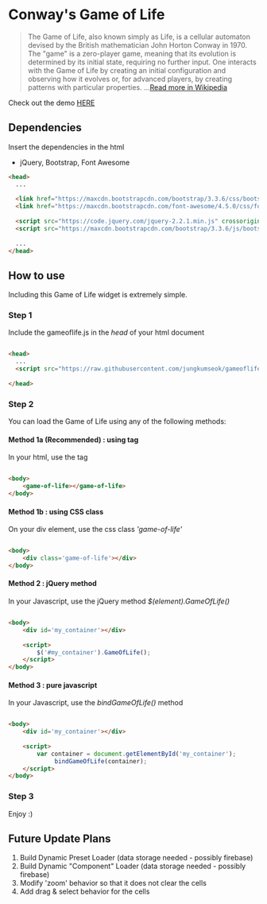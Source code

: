# Conway's Game of Life

> The Game of Life, also known simply as Life, is a cellular automaton devised by the British mathematician John Horton Conway in 1970.
> The "game" is a zero-player game, meaning that its evolution is determined by its initial state, requiring no further input.
> One interacts with the Game of Life by creating an initial configuration and observing how it evolves or, for advanced players, by creating patterns with particular properties.
> ...[Read more in Wikipedia](https://en.wikipedia.org/wiki/Conway%27s_Game_of_Life)

Check out the demo [HERE](http://jungkumseok.github.io/gameoflife)

## Dependencies

Insert the dependencies in the html

* jQuery, Bootstrap, Font Awesome

```html
<head>
  ...
  
  <link href="https://maxcdn.bootstrapcdn.com/bootstrap/3.3.6/css/bootstrap.min.css" rel="stylesheet" crossorigin="anonymous">
  <link href="https://maxcdn.bootstrapcdn.com/font-awesome/4.5.0/css/font-awesome.min.css" rel="stylesheet" crossorigin="anonymous">
  
  <script src="https://code.jquery.com/jquery-2.2.1.min.js" crossorigin="anonymous"></script>
  <script src="https://maxcdn.bootstrapcdn.com/bootstrap/3.3.6/js/bootstrap.min.js" crossorigin="anonymous"></script>
  
  ...
</head>
```


## How to use

Including this Game of Life widget is extremely simple.

### Step 1

Include the gameoflife.js in the *head* of your html document

```html

<head>
  ...
  <script src="https://raw.githubusercontent.com/jungkumseok/gameoflife/master/gameoflife/src/conwaygameoflife.js"></script>
  
</head>

```

### Step 2

You can load the Game of Life using any of the following methods:

#### Method 1a (Recommended) : using <game-of-life> tag

In your html, use the <game-of-life></game-of-life> tag 

```html

<body>
	<game-of-life></game-of-life>
</body>

```

#### Method 1b : using CSS class

On your div element, use the css class *'game-of-life'* 

```html

<body>
	<div class='game-of-life'></div>
</body>

```

#### Method 2 : jQuery method

In your Javascript, use the jQuery method *$(element).GameOfLife()*

```html

<body>
	<div id='my_container'></div>
	
	<script>
		$('#my_container').GameOfLife();
	</script>
</body>

```


#### Method 3 : pure javascript

In your Javascript, use the *bindGameOfLife()* method

```html

<body>
	<div id='my_container'></div>
	
	<script>
		var container = document.getElementById('my_container');
			 bindGameOfLife(container);
	</script>
</body>

```

### Step 3

Enjoy :)


## Future Update Plans

1. Build Dynamic Preset Loader (data storage needed - possibly firebase)
2. Build Dynamic "Component" Loader (data storage needed - possibly firebase)
3. Modify 'zoom' behavior so that it does not clear the cells
4. Add drag & select behavior for the cells